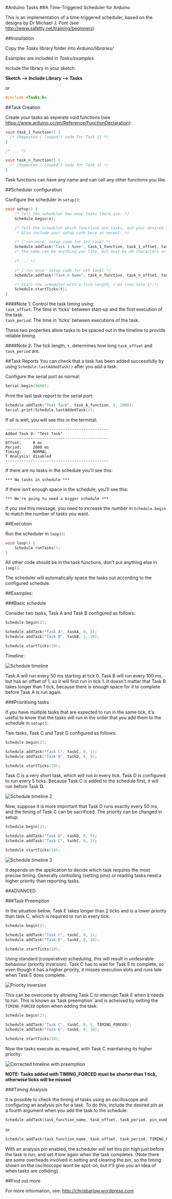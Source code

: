 #Arduino Tasks
##A Time-Triggered Scheduler for Arduino


This is an implementation of a time-triggered scheduler, based on the designs by Dr Michael J. Pont (see http://www.safetty.net/training/beginners)

##Installation

Copy the *Tasks* library folder into *Arduino/libraries/*

Examples are included in *Tasks/examples*

Include the library in your sketch:

**Sketch --> Include Library --> Tasks**

or

```cpp
#include <Tasks.h>
```

##Task Creation

Create your tasks as seperate void functions (see https://www.arduino.cc/en/Reference/FunctionDeclaration):

```cpp
void task_1_function() {  
  /* [Repeated ('looped') code for Task 1] */  
}

/* ... */

void task_n_function() {  
  /* [Repeated ('looped') code for Task n] */  
}
```
Task functions can have any name and can call any other functions you like. 

##Scheduler configuration

Configure the scheduler in ```setup()```:

```cpp
void setup() {
	/* Tell the scheduler how many tasks there are: */
	Schedule.begin(n);

	/* Tell the scheduler which functions are tasks, and your desired timing (see note 1). 
	 * Also include your setup code here as normal: */

	/* ['run-once' setup code for 1st task] */
	Schedule.addTask("Task 1 Name", task_1_function, task_1_offset, task_1_period);
	/* The name can be anything you like, but must be 20 characters or less */ 
	
	/* ... */

	/* ['run-once' setup code for nth task] */
	Schedule.addTask("Task n Name", task_n_function, task_n_offset, task_n_period);

	/* Start the scheduler with a tick length, t ms (see note 2):*/
	Schedule.startTicks(t);
}
```
####Note 1:
Control the task timing using:  
```task_offset```: The time in 'ticks' between start-up and the first execution of the task.  
```task_period```: The time in 'ticks' between executions of the task.  


These two properties allow tasks to be spaced out in the timeline to provide reliable timing.

####Note 2:
The tick length, ```t```, determines how long ```task_offset``` and ```task_period``` are.  

##Task Reports
You can check that a task has been added successfully by using ```Schedule.lastAddedTask()``` after you add a task.

Configure the serial port as normal:
```cpp
Serial.begin(9600);
```

Print the last task report to the serial port:
```cpp
Schedule.addTask("Test Task", task_A_function, 0, 2000);
Serial.print(Schedule.lastAddedTask());
```

If all is well, you will see this in the terminal:
```
---------------------------------------------
Added Task 0: "Test Task"
---------------------------------------------
Offset:		0 ms
Period:		2000 ms
Timing:		NORMAL
T Analysis:	disabled
---------------------------------------------
```

If there are no tasks in the schedule you'll see this:
```
*** No tasks in schedule ***
```

If there isn't enough space in the schedule, you'll see this:
```
*** We're going to need a bigger schedule ***
```
If you see this message, you need to increase the number in ```Schedule.begin``` to match the number of tasks you want.


##Execution

Run the scheduler in ```loop()```:  
```cpp
void loop() {
    Schedule.runTasks();
}
```
All other code should be in the task functions, don't put anything else in ```loop()```.

The scheduler will automatically space the tasks out according to the configured schedule.

##Examples:

###Basic schedule

Consider two tasks, Task A and Task B configured as follows:
```cpp
Schedule.begin(2);

Schedule.addTask("Task A", taskA, 0, 5);
Schedule.addTask("Task B", taskB, 1, 10);

Schedule.startTicks(10);
```
Timeline:

![Schedule timeline](https://chrisbarlow.files.wordpress.com/2016/03/capture.png)

Task A will run every 50 ms starting at tick 0. Task B will run every 100 ms, but has an offset of 1, so it will first run in tick 1. It doesn't matter that Task B takes longer than 1 tick, because there is enough space for it to complete before Task A is run again.

###Prioritising tasks

If you have multiple tasks that are expected to run in the same tick, it's useful to know that the tasks will run in the order that you add them to the schedule in ```setup()```:

Two tasks, Task C and Task D configured as follows:
```cpp
Schedule.begin(2);

Schedule.addTask("Task C", taskC, 0, 1);
Schedule.addTask("Task D", taskD, 0, 5);

Schedule.startTicks(10);
```
Task C is a very short task, which will run in every tick. Task D is configured to run every 5 ticks. Because Task C is added to the schedule first, it will run before Task D.

![Schedule timeline 2](https://chrisbarlow.files.wordpress.com/2016/03/capture2.png)

Now, suppose it is more important that Task D runs exactly every 50 ms, and the timing of Task C can be sacrificed. The priority can be changed in setup:

```cpp
Schedule.begin(2);

Schedule.addTask("Task D", taskD, 0, 5);
Schedule.addTask("Task C", taskC, 0, 1);

Schedule.startTicks(10);
```
![Schedule timeline 3](https://chrisbarlow.files.wordpress.com/2016/03/capture3.png)

It depends on the application to decide which task requires the most precise timing. Generally controlling (setting pins) or reading tasks need a higher priority than reporting tasks.

##ADVANCED

###Task Preemption

In the situation below, Task E takes longer than 2 ticks and is a lower priority than task C, which is required to run in every tick.

```cpp
Schedule.begin(2);

Schedule.addTask("Task C", taskC, 0, 1);
Schedule.addTask("Task E", taskE, 0, 10);

Schedule.startTicks(10);
```

Using standard (cooperative) scheduling, this will result in undesirable behaviour (priority inversion). Task C has to wait for Task E to complete, so even though it has a higher priority, it misses execution slots and runs late when Task E does complete.

![Priority inversion](https://chrisbarlow.files.wordpress.com/2016/04/capture4.png)

This can be overcome by allowing Task C to interrupt Task E when it needs to run. This is known as 'task preemption' and is acheived by setting the ```TIMING_FORCED``` option when adding the task:

```cpp
Schedule.begin(2);

Schedule.addTask("Task C", taskC, 0, 1, TIMING_FORCED);
Schedule.addTask("Task E", taskE, 0, 10);

Schedule.startTicks(10);
```

Now the tasks execute as required, with Task C maintaining its higher priority:

![Corrected timeline with preemption](https://chrisbarlow.files.wordpress.com/2016/04/capture5.png)

**NOTE: Tasks added with TIMING_FORCED must be shorter than 1 tick, otherwise ticks will be missed**

###Timing Analysis

It is possible to check the timing of tasks using an oscilloscope and configuring an analysis pin for a task. To do this, include the desired pin as a fourth argument when you add the task to the schedule:

```cpp
Schedule.addTask(task_function_name, task_offset, task_period, pin_number);
```  
or
```cpp
Schedule.addTask(task_function_name, task_offset, task_period, TIMING_FORCED, pin_number);
```  

With an analysis pin enabled, the scheduler will set this pin high just before the task is run, and set it low again when the task completes. (Note there are some overheads involved in setting and clearing the pin, so the timing shown on the oscilloscope wont be spot-on, but it'll give you an idea of when tasks are colliding)

##Find out more

For more information, see:
http://chrisbarlow.wordpress.com
